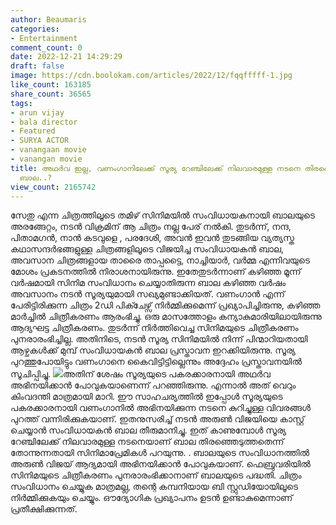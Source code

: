 ```yaml
---
author: Beaumaris
categories:
- Entertainment
comment_count: 0
date: 2022-12-21 14:29:29
draft: false
image: https://cdn.boolokam.com/articles/2022/12/fqqfffff-1.jpg
like_count: 163185
share_count: 36565
tags:
- arun vijay
- bala director
- Featured
- SURYA ACTOR
- vanangaan movie
- vanangan movie
title: അഥർവ ഇല്ല, വണംഗാനിലേക്ക് സൂര്യ റേഞ്ചിലേക്ക് നിലവാരമുള്ള നടനെ തിരഞ്ഞെടുത്ത്
  ബാല..?
view_count: 2165742
---
```


സേതു എന്ന ചിത്രത്തിലൂടെ തമിഴ് സിനിമയിൽ സംവിധായകനായി ബാലയുടെ അരങ്ങേറ്റം, നടൻ വിക്രമിന് ആ ചിത്രം നല്ല പേര് നൽകി. തുടർന്ന്, നന്ദ, പിതാമഗൻ, നാൻ കടവുളെ , പരദേശി, അവൻ ഇവൻ തുടങ്ങിയ വ്യത്യസ്ത കഥാസന്ദർഭങ്ങളുള്ള ചിത്രങ്ങളിലൂടെ വിജയിച്ച സംവിധായകൻ ബാല, അവസാന ചിത്രങ്ങളായ താരൈ താപ്പട്ടൈ, നാച്ചിയാർ, വർമ്മ എന്നിവയുടെ മോശം പ്രകടനത്തിൽ നിരാശനായിരുന്നു. ഇതേതുടർന്നാണ് കഴിഞ്ഞ മൂന്ന് വർഷമായി സിനിമ സംവിധാനം ചെയ്യാതിരുന്ന ബാല കഴിഞ്ഞ വർഷം അവസാനം നടൻ സൂര്യയുമായി സഖ്യമുണ്ടാക്കിയത്. വണംഗാൻ എന്ന് പേരിട്ടിരിക്കുന്ന ചിത്രം 2ഡി പിക്ചേഴ്സ് നിർമ്മിക്കുമെന്ന് പ്രഖ്യാപിച്ചിരുന്നു, കഴിഞ്ഞ മാർച്ചിൽ ചിത്രീകരണം ആരംഭിച്ചു. ഒരു മാസത്തോളം കന്യാകുമാരിയിലായിരുന്നു ആദ്യഘട്ട ചിത്രീകരണം. തുടർന്ന് നിർത്തിവെച്ച സിനിമയുടെ ചിത്രീകരണം പുനരാരംഭിച്ചില്ല. അതിനിടെ, നടൻ സൂര്യ സിനിമയിൽ നിന്ന് പിന്മാറിയതായി ആഴ്ചകൾക്ക് മുമ്പ് സംവിധായകൻ ബാല പ്രസ്താവന ഇറക്കിയിരുന്നു. സൂര്യ പുറത്തുപോയിട്ടും വണംഗാനെ കൈവിട്ടിട്ടില്ലെന്നും അദ്ദേഹം പ്രസ്താവനയിൽ സൂചിപ്പിച്ചു. ![](https://cdn.boolokam.com/articles/2022/12/fqqfffff-1.jpg)അതിന് ശേഷം സൂര്യയുടെ പകരക്കാരനായി അഥർവ അഭിനയിക്കാൻ പോവുകയാണെന്ന് പറഞ്ഞിരുന്നു. എന്നാൽ അത് വെറും കിംവദന്തി മാത്രമായി മാറി. ഈ സാഹചര്യത്തിൽ ഇപ്പോൾ സൂര്യയുടെ പകരക്കാരനായി വണംഗാനിൽ അഭിനയിക്കുന്ന നടനെ കുറിച്ചുള്ള വിവരങ്ങൾ പുറത്ത് വന്നിരിക്കുകയാണ്. ഇതനുസരിച്ച് നടൻ അരുൺ വിജയിയെ കാസ്റ്റ് ചെയ്യാൻ സംവിധായകൻ ബാല തീരുമാനിച്ചു. ഇത് കാണുമ്പോൾ സൂര്യ റേഞ്ചിലേക്ക് നിലവാരമുള്ള നടനെയാണ് ബാല തിരഞ്ഞെടുത്തതെന്ന് തോന്നുന്നതായി സിനിമാപ്രേമികൾ പറയുന്നു. . ബാലയുടെ സംവിധാനത്തിൽ അരുൺ വിജയ് ആദ്യമായി അഭിനയിക്കാൻ പോവുകയാണ്. ഫെബ്രുവരിയിൽ സിനിമയുടെ ചിത്രീകരണം പുനരാരംഭിക്കാനാണ് ബാലയുടെ പദ്ധതി. ചിത്രം സംവിധാനം ചെയ്യുക മാത്രമല്ല, തന്റെ കമ്പനിയായ ബി സ്റ്റുഡിയോയിലൂടെ നിർമ്മിക്കുകയും ചെയ്യും. ഔദ്യോഗിക പ്രഖ്യാപനം ഉടൻ ഉണ്ടാകുമെന്നാണ് പ്രതീക്ഷിക്കുന്നത്. &nbsp; &nbsp; &nbsp; &nbsp; &nbsp;
